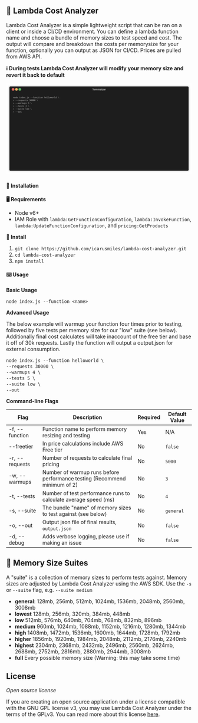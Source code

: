 ## 💸 Lambda Cost Analyzer
Lambda Cost Analyzer is a simple lightweight script that can be ran on a client or inside a CI/CD environment. You can define a lambda function name and choose a bundle of memory sizes to test speed and cost. The output will compare and breakdown the costs per memorysize for your function, optionally you can output as JSON for CI/CD. Prices are pulled from AWS API.

**ℹ️ During tests Lambda Cost Analyzer will modify your memory size and revert it back to default**

![Demo](https://raw.githubusercontent.com/icarusmiles/lambda-cost-analyzer/master/demo/render.gif)





#### 💾 Installation

**🖥️ Requirements**
* Node v6+
* IAM Role with `lambda:GetFunctionConfiguration`, `lambda:InvokeFunction`, `lambda:UpdateFunctionConfiguration`, and `pricing:GetProducts`

**📜 Install**
1. `git clone https://github.com/icarusmiles/lambda-cost-analyzer.git`
2. `cd lambda-cost-analyzer`
3. `npm install`

#### ⌨️ Usage

**Basic Usage**
```
node index.js --function <name>
```

**Advanced Usage**

The below example will warmup your function four times prior to testing, followed by five tests per memory size for our "low" suite (see below). Additionally final cost calculates will take inaccount of the free tier and base it off of 30k requests. Lastly the function will output a output.json for external consumption.
```
node index.js --function helloworld \
--requests 30000 \
--warmups 4 \
--tests 5 \
--suite low \
--out
```

**Command-line Flags**

| Flag            | Description                                                                     | Required | Default Value
| --------------- | ------------------------------------------------------------------------------- | -------- | ------------ |
| -f, --function  | Function name to perform memory resizing and testing                   | Yes                                                    | N/A |
| --freetier      | In price calculations include AWS Free tier                                     | No | `false` |
| -r, --requests  | Number of requests to calculate final pricing                                    | No  | `5000`  |
| -w, --warmups   | Number of warmup runs before performance testing (Recommend minimum of 2)        | No  | `3`  |
| -t, --tests     | Number of test performance runs to calculate average speed (ms)                  | No  | `4`  |
| -s, --suite     | The bundle "name" of memory sizes to test against (see below)                               | No | `general`  |
| -o, --out       | Output json file of final results, `output.json`                                 | No  | `false`  |
| -d, --debug     | Adds verbose logging, please use if making an issue                              | No | `false` |


## 🐏 Memory Size Suites

A "suite" is a collection of memory sizes to perform tests against. Memory sizes are adjusted by Lambda Cost Analyzer using the AWS SDK. Use the `-s` or `--suite` flag, e.g. `--suite medium`

* **general**: 128mb, 256mb, 512mb, 1024mb, 1536mb, 2048mb, 2560mb, 3008mb
* **lowest** 128mb, 256mb, 320mb, 384mb, 448mb
* **low** 512mb, 576mb, 640mb, 704mb, 768mb, 832mb, 896mb
* **medium** 960mb, 1024mb, 1088mb, 1152mb, 1216mb, 1280mb, 1344mb
* **high** 1408mb, 1472mb, 1536mb, 1600mb, 1644mb, 1728mb, 1792mb
* **higher** 1856mb, 1920mb, 1984mb, 2048mb, 2112mb, 2176mb, 2240mb
* **highest** 2304mb, 2368mb, 2432mb, 2496mb, 2560mb, 2624mb, 2688mb, 2752mb, 2816mb, 2880mb, 2944mb, 3008mb
* **full** Every possible memory size (Warning: this may take some time)


## License

*Open source license*

If you are creating an open source application under a license compatible with the GNU GPL license v3, you may use Lambda Cost Analyzer under the terms of the GPLv3. You can read more about this license [here](https://www.gnu.org/licenses/quick-guide-gplv3.en.html).
